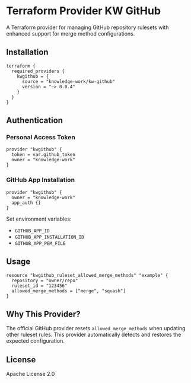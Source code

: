 # Terraform Provider KW GitHub

A Terraform provider for managing GitHub repository rulesets with enhanced support for merge method configurations.

## Installation

```hcl
terraform {
  required_providers {
    kwgithub = {
      source = "knowledge-work/kw-github"
      version = "~> 0.0.4"
    }
  }
}
```

## Authentication

### Personal Access Token

```hcl
provider "kwgithub" {
  token = var.github_token
  owner = "knowledge-work"
}
```

### GitHub App Installation

```hcl
provider "kwgithub" {
  owner = "knowledge-work"
  app_auth {}
}
```

Set environment variables:
- `GITHUB_APP_ID`
- `GITHUB_APP_INSTALLATION_ID`
- `GITHUB_APP_PEM_FILE`

## Usage

```hcl
resource "kwgithub_ruleset_allowed_merge_methods" "example" {
  repository = "owner/repo"
  ruleset_id = "123456"
  allowed_merge_methods = ["merge", "squash"]
}
```

## Why This Provider?

The official GitHub provider resets `allowed_merge_methods` when updating other ruleset rules. This provider automatically detects and restores the expected configuration.

## License

Apache License 2.0
